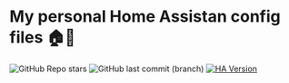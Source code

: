 # My personal Home Assistan config files 🏠🤖

![GitHub Repo stars](https://img.shields.io/github/stars/WillemSpork/home-assistant-config)
![GitHub last commit (branch)](https://img.shields.io/github/last-commit/WillemSpork/home-assistant-config/main)
[![HA Version](https://img.shields.io/badge/Running%20Home%20Asssistant-2024.1.5%20-darkblue)](https://github.com/home-assistant/core/releases)
